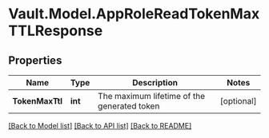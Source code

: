 # Vault.Model.AppRoleReadTokenMaxTTLResponse

## Properties

Name | Type | Description | Notes
------------ | ------------- | ------------- | -------------
**TokenMaxTtl** | **int** | The maximum lifetime of the generated token | [optional] 


[[Back to Model list]](../README.md#documentation-for-models) [[Back to API list]](../README.md#documentation-for-api-endpoints) [[Back to README]](../README.md)

